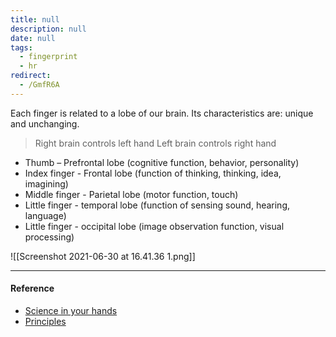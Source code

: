 ```yaml
---
title: null
description: null
date: null
tags:
  - fingerprint
  - hr
redirect:
  - /GmfR6A
---
```


Each finger is related to a lobe of our brain. Its characteristics are: unique and unchanging.

> Right brain controls left hand Left brain controls right hand

- Thumb – Prefrontal lobe (cognitive function, behavior, personality)
- Index finger - Frontal lobe (function of thinking, thinking, idea, imagining)
- Middle finger - Parietal lobe (motor function, touch)
- Little finger - temporal lobe (function of sensing sound, hearing, language)
- Little finger - occipital lobe (image observation function, visual processing)

![[Screenshot 2021-06-30 at 16.41.36 1.png]]

---

#### Reference

- [Science in your hands](https://www.bbvaopenmind.com/en/science/research/science-in-your-hands-what-your-fingerprints-say-about-you/)
- [Principles](http://www.forensicsciencesimplified.org/prints/principles.html)
